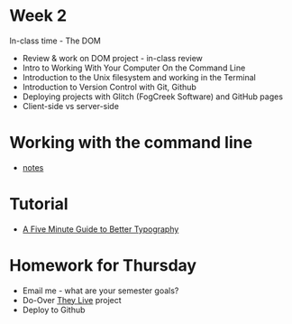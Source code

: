 # Week 2

In-class time - The DOM

* Review & work on DOM project - in-class review
* Intro to Working With Your Computer On the Command Line
* Introduction to the Unix filesystem and working in the Terminal
* Introduction to Version Control with Git, Github
* Deploying projects with Glitch (FogCreek Software) and GitHub pages
* Client-side vs server-side

# Working with the command line
* [notes](commandline.md)

# Tutorial
* [A Five Minute Guide to Better Typography](http://pierrickcalvez.com/journal/a-five-minutes-guide-to-better-typography)

# Homework for Thursday
* Email me - what are your semester goals?
* Do-Over [They Live](https://www.youtube.com/watch?v=JI8AMRbqY6w) project
* Deploy to Github
